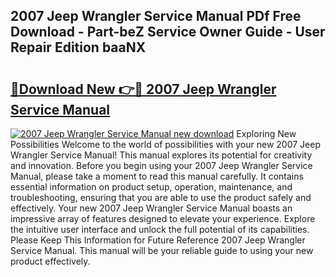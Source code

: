 ## 2007 Jeep Wrangler Service Manual PDf Free Download - Part-beZ Service Owner Guide - User Repair Edition baaNX

# <h2><a href="http://bc12721.oget.top/?id=2007+Jeep+Wrangler+Service+Manual">🔗Download New 👉🔴 2007 Jeep Wrangler Service Manual</a></h2>

[![2007 Jeep Wrangler Service Manual new download](https://i.imgur.com/5g1atiW.png)](http://bc12721.oget.top/?id=2007+Jeep+Wrangler+Service+Manual)
Exploring New Possibilities Welcome to the world of possibilities with your new 2007 Jeep Wrangler Service Manual! This manual explores its potential for creativity and innovation. Before you begin using your 2007 Jeep Wrangler Service Manual, please take a moment to read this manual carefully. It contains essential information on product setup, operation, maintenance, and troubleshooting, ensuring that you are able to use the product safely and effectively. Your new 2007 Jeep Wrangler Service Manual boasts an impressive array of features designed to elevate your experience. Explore the intuitive user interface and unlock the full potential of its capabilities. Please Keep This Information for Future Reference 2007 Jeep Wrangler Service Manual. This manual will be your reliable guide to using your new product effectively.
